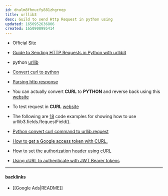```yaml
---
id: dnulm8fhnucfy881zhgrnep
title: urllib3
desc: Guild to send Http Request in python using
updated: 1650952636806
created: 1650908995414
---
```



- Official [Site](https://urllib3.readthedocs.io/en/latest/user-guide.html)

- [Guide to Sending HTTP Requests in Python with urllib3](https://stackabuse.com/guide-to-sending-http-requests-in-python-with-urllib3/)

- python [urllib](https://zetcode.com/python/urllib3/)

- [Convert curl to python](https://reqbin.com/req/python/c-xgafmluu/convert-curl-to-python-requests)

- [Parsing http response](https://stackoverflow.com/questions/23049767/parsing-http-response-in-python) 

- You can actually convert **CURL** to **PYTHON** and reverse back using this [website](http://curlconverter.com)

- To test request in **CURL** [website](https://httpbin.org)


- The following are [18](https://www.programcreek.com/python/example/94544/urllib3.fields.RequestField) code examples for showing how to use urllib3.fields.RequestField(). 


- [Python convert curl command to urllib.request](https://stackoverflow.com/questions/69770377/python-convert-curl-command-to-urllib-request)


- [How to get a Google access token with CURL.](https://www.daimto.com/how-to-get-a-google-access-token-with-curl/)


- [How to set the authorization header using cURL](https://stackoverflow.com/questions/3044315/how-to-set-the-authorization-header-using-curl)


- [Using cURL to authenticate with JWT Bearer tokens](https://nieldw.medium.com/using-curl-to-authenticate-with-jwt-bearer-tokens-55b7fac506bd)


---


#### backlinks
- [[Google Ads|README]]
